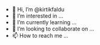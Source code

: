 - 👋 Hi, I’m @kirtikfaldu
- 👀 I’m interested in ...
- 🌱 I’m currently learning ...
- 💞️ I’m looking to collaborate on ...
- 📫 How to reach me ...

<!---
kirtikfaldu/kirtikfaldu is a ✨ special ✨ repository because its `README.md` (this file) appears on your GitHub profile.
You can click the Preview link to take a look at your changes.
--->
